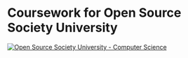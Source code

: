 # Coursework for Open Source Society University

[![Open Source Society University - Computer Science](https://img.shields.io/badge/OSSU-computer--science-blue.svg)](https://github.com/open-source-society/computer-science)
